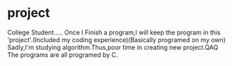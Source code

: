 # project
College Student.....
Once I Finish a program,I will keep the program in this 'project'.(Included my coding experience)(Basically programed on my own)
Sadly,I'm studying algorithm.Thus,poor time in creating new project.QAQ
The programs are all programed by C.

